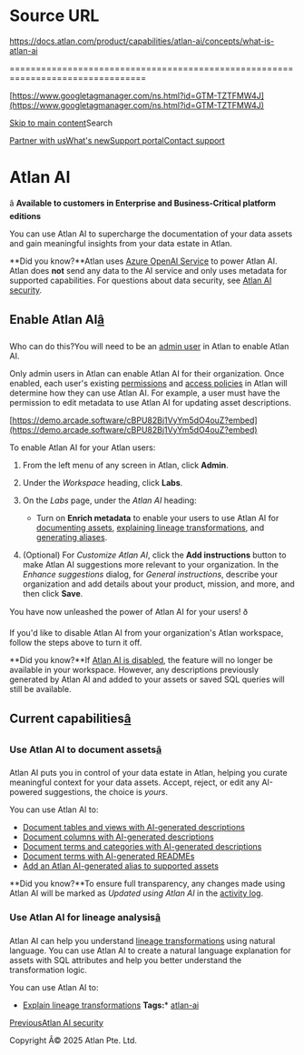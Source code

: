 # Source URL
https://docs.atlan.com/product/capabilities/atlan-ai/concepts/what-is-atlan-ai

================================================================================

<!--
canonical: https://docs.atlan.com/product/capabilities/atlan-ai/concepts/what-is-atlan-ai
link-alternate: https://docs.atlan.com/product/capabilities/atlan-ai/concepts/what-is-atlan-ai
meta-description: â Available to customers in Enterprise and Business-Critical platform editions
meta-docsearch:docusaurus_tag: docs-default-current
meta-docsearch:language: en
meta-docsearch:version: current
meta-docusaurus_locale: en
meta-docusaurus_tag: docs-default-current
meta-docusaurus_version: current
meta-generator: Docusaurus v3.8.1
meta-og-description: â Available to customers in Enterprise and Business-Critical platform editions
meta-og-locale: en
meta-og-title: Atlan AI | Atlan Documentation
meta-og-url: https://docs.atlan.com/product/capabilities/atlan-ai/concepts/what-is-atlan-ai
meta-twitter:card: summary_large_image
meta-viewport: width=device-width,initial-scale=1
title: Atlan AI | Atlan Documentation
-->

[https://www.googletagmanager.com/ns.html?id=GTM-TZTFMW4J](https://www.googletagmanager.com/ns.html?id=GTM-TZTFMW4J)

[Skip to main content](#__docusaurus_skipToContent_fallback)Search

[Partner with us](https://docs.google.com/forms/d/e/1FAIpQLScuAIhCm2GS7YFstrOjawbP8J7PUmOynQo7wI2yGCcCyEcVSw/viewform)[What's new](https://shipped.atlan.com/)[Support portal](https://atlan.zendesk.com/auth/v2/login/signin?return_to=https%3A%2F%2Fatlan.zendesk.com%2Fhc%2Fen-us&theme=hc&locale=en-us&brand_id=1900000425113&auth_origin=1900000425113%2Cfalse%2Ctrue)[Contact support](/support/submit-request)

Atlan AI
========

â **Available to customers in Enterprise and Business\-Critical platform editions**

You can use Atlan AI to supercharge the documentation of your data assets and gain meaningful insights from your data estate in Atlan.

**Did you know?**Atlan uses [Azure OpenAI Service](https://azure.microsoft.com/en-in/products/cognitive-services/openai-service) to power Atlan AI. Atlan does **not** send any data to the AI service and only uses metadata for supported capabilities. For questions about data security, see [Atlan AI security](/product/capabilities/atlan-ai/concepts/security).

Enable Atlan AI[â](#enable-atlan-ai "Direct link to Enable Atlan AI")
-----------------------------------------------------------------------

Who can do this?You will need to be an [admin user](/product/capabilities/governance/users-and-groups/concepts/what-are-user-roles#admin) in Atlan to enable Atlan AI.

Only admin users in Atlan can enable Atlan AI for their organization. Once enabled, each user's existing [permissions](/product/capabilities/governance/users-and-groups/concepts/what-are-user-roles) and [access policies](/product/capabilities/governance/custom-metadata/how-tos/control-access-metadata-data) in Atlan will determine how they can use Atlan AI. For example, a user must have the permission to edit metadata to use Atlan AI for updating asset descriptions.

[https://demo.arcade.software/cBPU82Bj1VyYm5dO4ouZ?embed](https://demo.arcade.software/cBPU82Bj1VyYm5dO4ouZ?embed)

To enable Atlan AI for your Atlan users:

1. From the left menu of any screen in Atlan, click **Admin**.
2. Under the *Workspace* heading, click **Labs**.
3. On the *Labs* page, under the *Atlan AI* heading:

    * Turn on **Enrich metadata** to enable your users to use Atlan AI for [documenting assets](#use-atlan-ai-to-document-assets), [explaining lineage transformations](/product/capabilities/atlan-ai/how-tos/use-atlan-ai-for-lineage-analysis), and [generating aliases](/product/capabilities/discovery/how-tos/add-an-alias).
4. (Optional) For *Customize Atlan AI*, click the **Add instructions** button to make Atlan AI suggestions more relevant to your organization. In the *Enhance suggestions* dialog, for *General instructions*, describe your organization and add details about your product, mission, and more, and then click **Save**.

You have now unleashed the power of Atlan AI for your users! ð

If you'd like to disable Atlan AI from your organization's Atlan workspace, follow the steps above to turn it off.

**Did you know?**If [Atlan AI is disabled](#enable-atlan-ai), the feature will no longer be available in your workspace. However, any descriptions previously generated by Atlan AI and added to your assets or saved SQL queries will still be available.

Current capabilities[â](#current-capabilities "Direct link to Current capabilities")
--------------------------------------------------------------------------------------

### Use Atlan AI to document assets[â](#use-atlan-ai-to-document-assets "Direct link to Use Atlan AI to document assets")

Atlan AI puts you in control of your data estate in Atlan, helping you curate meaningful context for your data assets. Accept, reject, or edit any AI\-powered suggestions, the choice is *yours*.

You can use Atlan AI to:

* [Document tables and views with AI\-generated descriptions](/product/capabilities/atlan-ai/how-tos/use-atlan-ai-for-documentation)
* [Document columns with AI\-generated descriptions](/product/capabilities/atlan-ai/how-tos/use-atlan-ai-for-documentation)
* [Document terms and categories with AI\-generated descriptions](/product/capabilities/atlan-ai/how-tos/use-atlan-ai-for-documentation)
* [Document terms with AI\-generated READMEs](/product/capabilities/atlan-ai/how-tos/use-atlan-ai-for-documentation)
* [Add an Atlan AI\-generated alias to supported assets](/product/capabilities/discovery/how-tos/add-an-alias)

**Did you know?**To ensure full transparency, any changes made using Atlan AI will be marked as *Updated using Atlan AI* in the [activity log](/product/capabilities/discovery/faq#what-is-an-activity-log).

### Use Atlan AI for lineage analysis[â](#use-atlan-ai-for-lineage-analysis "Direct link to Use Atlan AI for lineage analysis")

Atlan AI can help you understand [lineage transformations](/product/capabilities/lineage/concepts/what-are-processes) using natural language. You can use Atlan AI to create a natural language explanation for assets with SQL attributes and help you better understand the transformation logic.

You can use Atlan AI to:

* [Explain lineage transformations](/product/capabilities/atlan-ai/how-tos/use-atlan-ai-for-lineage-analysis)
**Tags:*** [atlan\-ai](/tags/atlan-ai)

[PreviousAtlan AI security](/product/capabilities/atlan-ai/concepts/security)

Copyright Â© 2025 Atlan Pte. Ltd.

